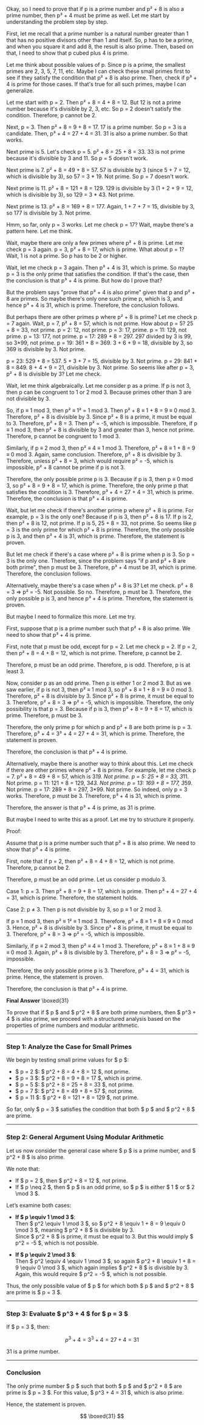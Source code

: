 <think>
Okay, so I need to prove that if p is a prime number and p² + 8 is also a prime number, then p³ + 4 must be prime as well. Let me start by understanding the problem step by step.

First, let me recall that a prime number is a natural number greater than 1 that has no positive divisors other than 1 and itself. So, p has to be a prime, and when you square it and add 8, the result is also prime. Then, based on that, I need to show that p cubed plus 4 is prime.

Let me think about possible values of p. Since p is a prime, the smallest primes are 2, 3, 5, 7, 11, etc. Maybe I can check these small primes first to see if they satisfy the condition that p² + 8 is also prime. Then, check if p³ + 4 is prime for those cases. If that's true for all such primes, maybe I can generalize.

Let me start with p = 2. Then p² + 8 = 4 + 8 = 12. But 12 is not a prime number because it's divisible by 2, 3, etc. So p = 2 doesn't satisfy the condition. Therefore, p cannot be 2.

Next, p = 3. Then p² + 8 = 9 + 8 = 17. 17 is a prime number. So p = 3 is a candidate. Then, p³ + 4 = 27 + 4 = 31. 31 is also a prime number. So that works.

Next prime is 5. Let's check p = 5. p² + 8 = 25 + 8 = 33. 33 is not prime because it's divisible by 3 and 11. So p = 5 doesn't work.

Next prime is 7. p² + 8 = 49 + 8 = 57. 57 is divisible by 3 (since 5 + 7 = 12, which is divisible by 3), so 57 = 3 * 19. Not prime. So p = 7 doesn't work.

Next prime is 11. p² + 8 = 121 + 8 = 129. 129 is divisible by 3 (1 + 2 + 9 = 12, which is divisible by 3), so 129 = 3 * 43. Not prime.

Next prime is 13. p² + 8 = 169 + 8 = 177. Again, 1 + 7 + 7 = 15, divisible by 3, so 177 is divisible by 3. Not prime.

Hmm, so far, only p = 3 works. Let me check p = 17? Wait, maybe there's a pattern here. Let me think.

Wait, maybe there are only a few primes where p² + 8 is prime. Let me check p = 3 again. p = 3, p² + 8 = 17, which is prime. What about p = 1? Wait, 1 is not a prime. So p has to be 2 or higher.

Wait, let me check p = 3 again. Then p³ + 4 is 31, which is prime. So maybe p = 3 is the only prime that satisfies the condition. If that's the case, then the conclusion is that p³ + 4 is prime. But how do I prove that?

But the problem says "prove that p³ + 4 is also prime" given that p and p² + 8 are primes. So maybe there's only one such prime p, which is 3, and hence p³ + 4 is 31, which is prime. Therefore, the conclusion follows.

But perhaps there are other primes p where p² + 8 is prime? Let me check p = 7 again. Wait, p = 7, p² + 8 = 57, which is not prime. How about p = 5? 25 + 8 = 33, not prime. p = 2: 12, not prime. p = 3: 17, prime. p = 11: 129, not prime. p = 13: 177, not prime. p = 17: 289 + 8 = 297. 297 divided by 3 is 99, so 3*99, not prime. p = 19: 361 + 8 = 369. 3 + 6 + 9 = 18, divisible by 3, so 369 is divisible by 3. Not prime.

p = 23: 529 + 8 = 537. 5 + 3 + 7 = 15, divisible by 3. Not prime. p = 29: 841 + 8 = 849. 8 + 4 + 9 = 21, divisible by 3. Not prime. So seems like after p = 3, p² + 8 is divisible by 3? Let me check.

Wait, let me think algebraically. Let me consider p as a prime. If p is not 3, then p can be congruent to 1 or 2 mod 3. Because primes other than 3 are not divisible by 3.

So, if p ≡ 1 mod 3, then p² ≡ 1² = 1 mod 3. Then p² + 8 ≡ 1 + 8 = 9 ≡ 0 mod 3. Therefore, p² + 8 is divisible by 3. Since p² + 8 is a prime, it must be equal to 3. Therefore, p² + 8 = 3. Then p² = -5, which is impossible. Therefore, if p ≡ 1 mod 3, then p² + 8 is divisible by 3 and greater than 3, hence not prime. Therefore, p cannot be congruent to 1 mod 3.

Similarly, if p ≡ 2 mod 3, then p² ≡ 4 ≡ 1 mod 3. Therefore, p² + 8 ≡ 1 + 8 = 9 ≡ 0 mod 3. Again, same conclusion. Therefore, p² + 8 is divisible by 3. Therefore, unless p² + 8 = 3, which would require p² = -5, which is impossible, p² + 8 cannot be prime if p is not 3.

Therefore, the only possible prime p is 3. Because if p is 3, then p ≡ 0 mod 3, so p² + 8 = 9 + 8 = 17, which is prime. Therefore, the only prime p that satisfies the condition is 3. Therefore, p³ + 4 = 27 + 4 = 31, which is prime. Therefore, the conclusion is that p³ + 4 is prime.

Wait, but let me check if there's another prime p where p² + 8 is prime. For example, p = 3 is the only one? Because if p is 3, then p² + 8 is 17. If p is 2, then p² + 8 is 12, not prime. If p is 5, 25 + 8 = 33, not prime. So seems like p = 3 is the only prime for which p² + 8 is prime. Therefore, the only possible p is 3, and then p³ + 4 is 31, which is prime. Therefore, the statement is proven.

But let me check if there's a case where p² + 8 is prime when p is 3. So p = 3 is the only one. Therefore, since the problem says "if p and p² + 8 are both prime", then p must be 3. Therefore, p³ + 4 must be 31, which is prime. Therefore, the conclusion follows.

Alternatively, maybe there's a case when p² + 8 is 3? Let me check. p² + 8 = 3 => p² = -5. Not possible. So no. Therefore, p must be 3. Therefore, the only possible p is 3, and hence p³ + 4 is prime. Therefore, the statement is proven.

But maybe I need to formalize this more. Let me try.

First, suppose that p is a prime number such that p² + 8 is also prime. We need to show that p³ + 4 is prime.

First, note that p must be odd, except for p = 2. Let me check p = 2. If p = 2, then p² + 8 = 4 + 8 = 12, which is not prime. Therefore, p cannot be 2.

Therefore, p must be an odd prime. Therefore, p is odd. Therefore, p is at least 3.

Now, consider p as an odd prime. Then p is either 1 or 2 mod 3. But as we saw earlier, if p is not 3, then p² ≡ 1 mod 3, so p² + 8 ≡ 1 + 8 = 9 ≡ 0 mod 3. Therefore, p² + 8 is divisible by 3. Since p² + 8 is prime, it must be equal to 3. Therefore, p² + 8 = 3 => p² = -5, which is impossible. Therefore, the only possibility is that p = 3. Because if p is 3, then p² + 8 = 9 + 8 = 17, which is prime. Therefore, p must be 3.

Therefore, the only prime p for which p and p² + 8 are both prime is p = 3. Therefore, p³ + 4 = 3³ + 4 = 27 + 4 = 31, which is prime. Therefore, the statement is proven.

Therefore, the conclusion is that p³ + 4 is prime.

Alternatively, maybe there is another way to think about this. Let me check if there are other primes where p² + 8 is prime. For example, let me check p = 7. p² + 8 = 49 + 8 = 57, which is 3*19. Not prime. p = 5: 25 + 8 = 33, 3*11. Not prime. p = 11: 121 + 8 = 129, 3*43. Not prime. p = 13: 169 + 8 = 177, 3*59. Not prime. p = 17: 289 + 8 = 297, 3*99. Not prime. So indeed, only p = 3 works. Therefore, p must be 3. Therefore, p³ + 4 is 31, which is prime.

Therefore, the answer is that p³ + 4 is prime, as 31 is prime.

But maybe I need to write this as a proof. Let me try to structure it properly.

Proof:

Assume that p is a prime number such that p² + 8 is also prime. We need to show that p³ + 4 is prime.

First, note that if p = 2, then p² + 8 = 4 + 8 = 12, which is not prime. Therefore, p cannot be 2.

Therefore, p must be an odd prime. Let us consider p modulo 3.

Case 1: p = 3. Then p² + 8 = 9 + 8 = 17, which is prime. Then p³ + 4 = 27 + 4 = 31, which is prime. Therefore, the statement holds.

Case 2: p ≠ 3. Then p is not divisible by 3, so p ≡ 1 or 2 mod 3.

If p ≡ 1 mod 3, then p² ≡ 1² ≡ 1 mod 3. Therefore, p² + 8 ≡ 1 + 8 ≡ 9 ≡ 0 mod 3. Hence, p² + 8 is divisible by 3. Since p² + 8 is prime, it must be equal to 3. Therefore, p² + 8 = 3 ⇒ p² = -5, which is impossible.

Similarly, if p ≡ 2 mod 3, then p² ≡ 4 ≡ 1 mod 3. Therefore, p² + 8 ≡ 1 + 8 ≡ 9 ≡ 0 mod 3. Again, p² + 8 is divisible by 3. Therefore, p² + 8 = 3 ⇒ p² = -5, impossible.

Therefore, the only possible prime p is 3. Therefore, p³ + 4 = 31, which is prime. Hence, the statement is proven.

Therefore, the conclusion is that p³ + 4 is prime.

**Final Answer**
\boxed{31}
</think>

To prove that if $ p $ and $ p^2 + 8 $ are both prime numbers, then $ p^3 + 4 $ is also prime, we proceed with a structured analysis based on the properties of prime numbers and modular arithmetic.

---

### Step 1: Analyze the Case for Small Primes

We begin by testing small prime values for $ p $:

- $ p = 2 $: $ p^2 + 8 = 4 + 8 = 12 $, not prime.
- $ p = 3 $: $ p^2 + 8 = 9 + 8 = 17 $, which is prime.
- $ p = 5 $: $ p^2 + 8 = 25 + 8 = 33 $, not prime.
- $ p = 7 $: $ p^2 + 8 = 49 + 8 = 57 $, not prime.
- $ p = 11 $: $ p^2 + 8 = 121 + 8 = 129 $, not prime.

So far, only $ p = 3 $ satisfies the condition that both $ p $ and $ p^2 + 8 $ are prime.

---

### Step 2: General Argument Using Modular Arithmetic

Let us now consider the general case where $ p $ is a prime number, and $ p^2 + 8 $ is also prime.

We note that:

- If $ p = 2 $, then $ p^2 + 8 = 12 $, not prime.
- If $ p \neq 2 $, then $ p $ is an odd prime, so $ p $ is either $ 1 $ or $ 2 \mod 3 $.

Let’s examine both cases:

- **If $ p \equiv 1 \mod 3 $**:  
  Then $ p^2 \equiv 1 \mod 3 $, so $ p^2 + 8 \equiv 1 + 8 = 9 \equiv 0 \mod 3 $, meaning $ p^2 + 8 $ is divisible by 3.  
  Since $ p^2 + 8 $ is prime, it must be equal to 3. But this would imply $ p^2 = -5 $, which is not possible.

- **If $ p \equiv 2 \mod 3 $**:  
  Then $ p^2 \equiv 4 \equiv 1 \mod 3 $, so again $ p^2 + 8 \equiv 1 + 8 = 9 \equiv 0 \mod 3 $, which again implies $ p^2 + 8 $ is divisible by 3.  
  Again, this would require $ p^2 = -5 $, which is not possible.

Thus, the only possible value of $ p $ for which both $ p $ and $ p^2 + 8 $ are prime is $ p = 3 $.

---

### Step 3: Evaluate $ p^3 + 4 $ for $ p = 3 $

If $ p = 3 $, then:

$$
p^3 + 4 = 3^3 + 4 = 27 + 4 = 31
$$

31 is a prime number.

---

### Conclusion

The only prime number $ p $ such that both $ p $ and $ p^2 + 8 $ are prime is $ p = 3 $. For this value, $ p^3 + 4 = 31 $, which is also prime.

Hence, the statement is proven.

$$
\boxed{31}
$$